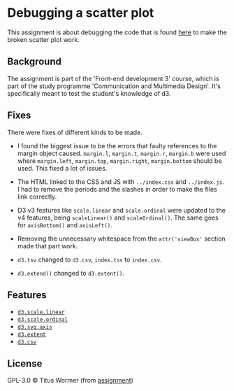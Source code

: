 # Debugging a scatter plot

This assignment is about debugging the code that is found [here](https://github.com/cmda-fe3x3/course-17-18/tree/master/site/class-2/debug) to make the broken scatter plot work.

## Background

The assignment is part of the 'Front-end development 3' course, which is part of the study programme 'Communication and Multimedia Design'. It's specifically meant to test the student's knowledge of d3.

## Fixes

There were fixes of different kinds to be made.

* I found the biggest issue to be the errors that faulty references to the margin object caused.
`margin.l`, `margin.t`, `margin.r`, `margin.b` were used where `margin.left`, `margin.top`, `margin.right`, `margin.bottom` should be used. This fixed a lot of issues.

* The HTML linked to the CSS and JS with `../index.css` and `../index.js`. I had to remove the periods and the slashes in order to make the files link correctly.

* D3 v3 features like `scale.linear` and `scale.ordinal` were updated to the v4 features, being `scaleLinear()` and `scaleOrdinal()`. The same goes for `axisBottom()` and `axisLeft()`.

* Removing the unnecessary whitespace from the `attr('viewBox'` section made that part work.

* `d3.tsv` changed to `d3.csv`, `index.tsv` to `index.csv`.

* `d3.extend()` changed to `d3.extent()`.


## Features

*   [`d3.scale.linear`](https://github.com/d3/d3-3.x-api-reference/blob/master/Quantitative-Scales.md#_linear)
*   [`d3.scale.ordinal`](https://github.com/d3/d3-3.x-api-reference/blob/master/Ordinal-Scales.md#ordinal)
*   [`d3.svg.axis`](https://github.com/d3/d3-3.x-api-reference/blob/master/SVG-Axes.md#axis)
*   [`d3.extent`](https://github.com/d3/d3-3.x-api-reference/blob/master/Arrays.md#d3_extent)
*   [`d3.csv`](https://github.com/d3/d3-3.x-api-reference/blob/master/CSV.md#csv)

## License

GPL-3.0 © Titus Wormer (from [assignment](https://github.com/cmda-fe3x3/course-17-18/blob/master/site/class-2/debug/readme.md))
